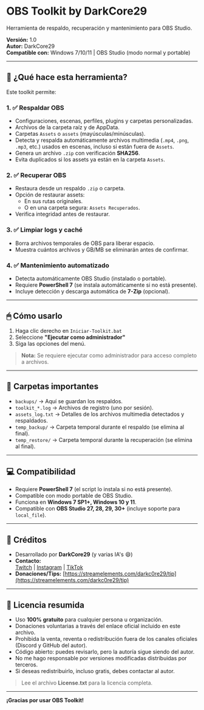 # OBS Toolkit by DarkCore29

Herramienta de respaldo, recuperación y mantenimiento para OBS Studio.

**Versión:** 1.0  
**Autor:** DarkCore29  
**Compatible con:** Windows 7/10/11 | OBS Studio (modo normal y portable)

---

## 📌 ¿Qué hace esta herramienta?

Este toolkit permite:

### 1. ✅ Respaldar OBS
- Configuraciones, escenas, perfiles, plugins y carpetas personalizadas.
- Archivos de la carpeta raíz y de AppData.
- Carpetas `Assets` o `assets` (mayúsculas/minúsculas).
- Detecta y respalda automáticamente archivos multimedia (`.mp4`, `.png`, `.mp3`, etc.) usados en escenas, incluso si están fuera de `Assets`.
- Genera un archivo `.zip` con verificación **SHA256**.
- Evita duplicados si los assets ya están en la carpeta `Assets`.

### 2. ✅ Recuperar OBS
- Restaura desde un respaldo `.zip` o carpeta.
- Opción de restaurar assets:
  - En sus rutas originales.
  - O en una carpeta segura: `Assets Recuperados`.
- Verifica integridad antes de restaurar.

### 3. ✅ Limpiar logs y caché
- Borra archivos temporales de OBS para liberar espacio.
- Muestra cuántos archivos y GB/MB se eliminarán antes de confirmar.

### 4. ✅ Mantenimiento automatizado
- Detecta automáticamente OBS Studio (instalado o portable).
- Requiere **PowerShell 7** (se instala automáticamente si no está presente).
- Incluye detección y descarga automática de **7-Zip** (opcional).

---

## 🖱 Cómo usarlo

1. Haga clic derecho en `Iniciar-Toolkit.bat`
2. Seleccione **"Ejecutar como administrador"**
3. Siga las opciones del menú.

> **Nota:** Se requiere ejecutar como administrador para acceso completo a archivos.

---

## 📂 Carpetas importantes

- `backups/` → Aquí se guardan los respaldos.
- `toolkit_*.log` → Archivos de registro (uno por sesión).
- `assets_log.txt` → Detalles de los archivos multimedia detectados y respaldados.
- `temp_backup/` → Carpeta temporal durante el respaldo (se elimina al final).
- `temp_restore/` → Carpeta temporal durante la recuperación (se elimina al final).

---

## 💻 Compatibilidad

- Requiere **PowerShell 7** (el script lo instala si no está presente).
- Compatible con modo portable de OBS Studio.
- Funciona en **Windows 7 SP1+, Windows 10 y 11**.
- Compatible con **OBS Studio 27, 28, 29, 30+** (incluye soporte para `local_file`).

---

## 🙌 Créditos

- Desarrollado por **DarkCore29** (y varias IA's 😄)  
- **Contacto:**  
  [Twitch](https://www.twitch.tv/darkc0re29) | [Instagram](https://www.instagram.com/darkcore29_) | [TikTok](https://www.tiktok.com/@darkc0re29/)  
- **Donaciones/Tips:** [https://streamelements.com/darkc0re29/tip](https://streamelements.com/darkc0re29/tip)

---

## 📜 Licencia resumida

- Uso **100% gratuito** para cualquier persona u organización.
- Donaciones voluntarias a través del enlace oficial incluido en este archivo.
- Prohibida la venta, reventa o redistribución fuera de los canales oficiales (Discord y GitHub del autor).
- Código abierto: puedes revisarlo, pero la autoría sigue siendo del autor.
- No me hago responsable por versiones modificadas distribuidas por terceros.
- Si deseas redistribuirlo, incluso gratis, debes contactar al autor.

> Lee el archivo **License.txt** para la licencia completa.

---

**¡Gracias por usar OBS Toolkit!**

